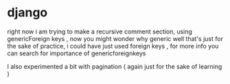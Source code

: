 # django


right now i am trying to make a recursive comment section, using genericForeign keys , now you might wonder why generic well that's
just for the sake of practice, i could have just used foreign keys , for more info you can search for importance of genericforeignkeys

I also experimented a bit with pagination ( again just for the sake of learning )
